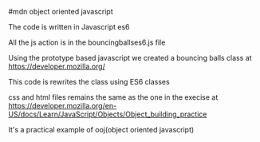 #mdn object oriented javascript

The code is written in Javascript es6

All the js action is in the bouncingballses6.js file

Using the prototype based javascript we created a bouncing balls class at https://developer.mozilla.org/

This code is rewrites the class using ES6 classes

css and html files remains the same as the one in the execise at https://developer.mozilla.org/en-US/docs/Learn/JavaScript/Objects/Object_building_practice

It's a practical example of ooj(object oriented javascript) 